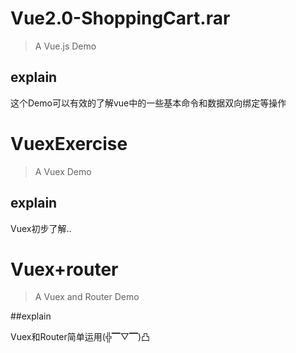 # Vue2.0-ShoppingCart.rar

> A Vue.js Demo
## explain

这个Demo可以有效的了解vue中的一些基本命令和数据双向绑定等操作


# VuexExercise

> A Vuex Demo

## explain

Vuex初步了解..

# Vuex+router

> A Vuex and Router Demo

##explain

Vuex和Router简单运用(╬▔▽▔)凸
